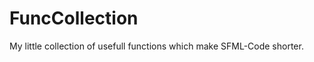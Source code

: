 FuncCollection
==============

My little collection of usefull functions which make SFML-Code shorter.
